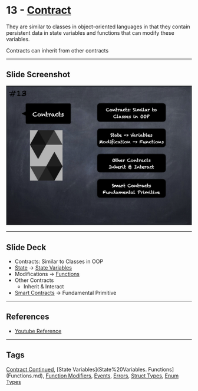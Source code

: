 # 13 - [Contract](Contract.md)
They are similar to classes in object-oriented languages in that they contain persistent data in state variables and functions that can modify these variables.

Contracts can inherit from other contracts

___
## Slide Screenshot
![013.png](../../images/2.%20Solidity%20101/013.png)
___
## Slide Deck
- Contracts: Similar to Classes in OOP
- [State](../1.%20Ethereum101/Ethereum%20State.md) -> [State Variables](State%20Variables.md)
- Modifications -> [Functions](Functions.md)
- Other Contracts
	- Inherit & Interact
- [Smart Contracts](../1.%20Ethereum101/Smart%20Contracts.md) -> Fundamental Primitive
___
## References
- [Youtube Reference](https://youtu.be/5eLqFac5Tkg?t=1425)
___
## Tags
[Contract Continued](Contract%20Continued.md), [State Variables](State%20Variables.
Functions](Functions.md), [Function Modifiers](Modifiers.md), [Events](Events.md), [Errors](Errors.md), [Struct Types](Structs.md), [Enum Types](Enums.md)